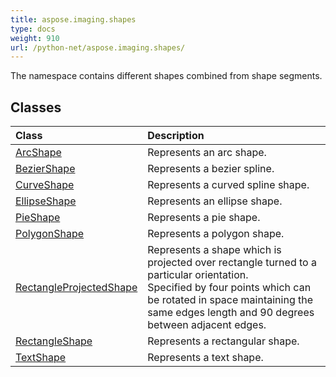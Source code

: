 ```yaml
---
title: aspose.imaging.shapes
type: docs
weight: 910
url: /python-net/aspose.imaging.shapes/
---
```



The namespace contains different shapes combined from shape segments.

## **Classes**
|**Class**|**Description**|
| :- | :- |
|[ArcShape](/imaging/python-net/aspose.imaging.shapes/arcshape/)|Represents an arc shape.|
|[BezierShape](/imaging/python-net/aspose.imaging.shapes/beziershape/)|Represents a bezier spline.|
|[CurveShape](/imaging/python-net/aspose.imaging.shapes/curveshape/)|Represents a curved spline shape.|
|[EllipseShape](/imaging/python-net/aspose.imaging.shapes/ellipseshape/)|Represents an ellipse shape.|
|[PieShape](/imaging/python-net/aspose.imaging.shapes/pieshape/)|Represents a pie shape.|
|[PolygonShape](/imaging/python-net/aspose.imaging.shapes/polygonshape/)|Represents a polygon shape.|
|[RectangleProjectedShape](/imaging/python-net/aspose.imaging.shapes/rectangleprojectedshape/)|Represents a shape which is projected over rectangle turned to a particular orientation.<br/>            Specified by four points which can be rotated in space maintaining the same edges length and 90 degrees between adjacent edges.|
|[RectangleShape](/imaging/python-net/aspose.imaging.shapes/rectangleshape/)|Represents a rectangular shape.|
|[TextShape](/imaging/python-net/aspose.imaging.shapes/textshape/)|Represents a text shape.|
